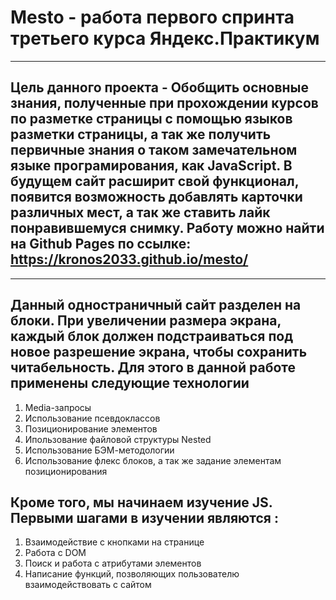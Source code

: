 # Mesto - работа первого спринта третьего курса Яндекс.Практикум
------
## Цель данного проекта - Обобщить основные знания, полученные при прохождении курсов по разметке страницы с помощью языков разметки страницы, а так же получить первичные знания о таком замечательном языке програмирования, как JavaScript. В будущем сайт расширит свой функционал, появится возможность добавлять карточки различных мест, а так же ставить лайк понравившемуся снимку. Работу можно найти на Github Pages по ссылке: https://kronos2033.github.io/mesto/
------
## Данный одностраничный сайт разделен на блоки. При увеличении размера экрана, каждый блок должен подстраиваться под новое разрешение экрана, чтобы сохранить читабельность. Для этого в данной работе применены следующие технологии
1. Media-запросы
2. Использование псевдоклассов
3. Позиционирование элементов
4. Ипользование файловой структуры Nested
5. Использование БЭМ-методологии
6. Использование флекс блоков, а так же задание элементам позиционирования
## Кроме того, мы начинаем изучение JS. Первыми шагами в изучении являются :
1. Взаимодействие с кнопками на странице
2. Работа с DOM 
3. Поиск и работа с атрибутами элементов
4. Написание функций, позволяющих пользователю взаимодействовать с сайтом